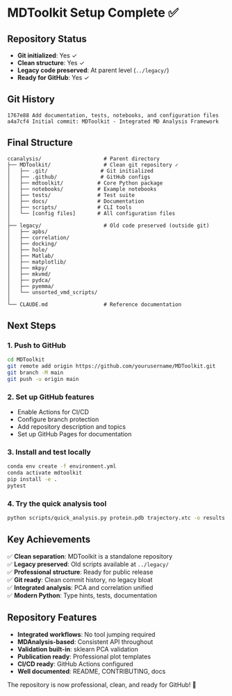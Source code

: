 # MDToolkit Setup Complete ✅

## Repository Status
- **Git initialized**: Yes ✓
- **Clean structure**: Yes ✓
- **Legacy code preserved**: At parent level (`../legacy/`)
- **Ready for GitHub**: Yes ✓

## Git History
```
1767e88 Add documentation, tests, notebooks, and configuration files
a4a7cf4 Initial commit: MDToolkit - Integrated MD Analysis Framework
```

## Final Structure
```
ccanalysis/                    # Parent directory
├── MDToolkit/                 # Clean git repository ✓
│   ├── .git/                 # Git initialized
│   ├── .github/              # GitHub configs
│   ├── mdtoolkit/           # Core Python package
│   ├── notebooks/           # Example notebooks
│   ├── tests/               # Test suite
│   ├── docs/                # Documentation
│   ├── scripts/             # CLI tools
│   └── [config files]       # All configuration files
│
├── legacy/                    # Old code preserved (outside git)
│   ├── apbs/
│   ├── correlation/
│   ├── docking/
│   ├── hole/
│   ├── Matlab/
│   ├── matplotlib/
│   ├── mkpy/
│   ├── mkvmd/
│   ├── pydca/
│   ├── pyemma/
│   └── unsorted_vmd_scripts/
│
└── CLAUDE.md                  # Reference documentation

```

## Next Steps

### 1. Push to GitHub
```bash
cd MDToolkit
git remote add origin https://github.com/yourusername/MDToolkit.git
git branch -M main
git push -u origin main
```

### 2. Set up GitHub features
- Enable Actions for CI/CD
- Configure branch protection
- Add repository description and topics
- Set up GitHub Pages for documentation

### 3. Install and test locally
```bash
conda env create -f environment.yml
conda activate mdtoolkit
pip install -e .
pytest
```

### 4. Try the quick analysis tool
```bash
python scripts/quick_analysis.py protein.pdb trajectory.xtc -o results --report
```

## Key Achievements
✅ **Clean separation**: MDToolkit is a standalone repository  
✅ **Legacy preserved**: Old scripts available at `../legacy/`  
✅ **Professional structure**: Ready for public release  
✅ **Git ready**: Clean commit history, no legacy bloat  
✅ **Integrated analysis**: PCA and correlation unified  
✅ **Modern Python**: Type hints, tests, documentation  

## Repository Features
- **Integrated workflows**: No tool jumping required
- **MDAnalysis-based**: Consistent API throughout
- **Validation built-in**: sklearn PCA validation
- **Publication ready**: Professional plot templates
- **CI/CD ready**: GitHub Actions configured
- **Well documented**: README, CONTRIBUTING, docs

The repository is now professional, clean, and ready for GitHub! 🎉
